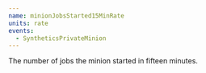 ```yaml
---
name: minionJobsStarted15MinRate
units: rate
events:
  - SyntheticsPrivateMinion
---
```


The number of jobs the minion started in fifteen minutes.